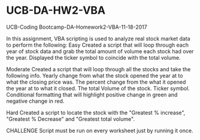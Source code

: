 
# UCB-DA-HW2-VBA
UCB-Coding Bootcamp-DA-Homework2-VBA-11-18-2017

In this assignment, VBA scripting is used to analyze real stock market data to perform the following:
Easy
Created a script that will loop through each year of stock data and grab the total amount of volume each stock had over the year.
Displayed the ticker symbol to coincide with the total volume.

Moderate
Created a script that will loop through all the stocks and take the following info.
Yearly change from what the stock opened the year at to what the closing price was.
The percent change from the what it opened the year at to what it closed.
The total Volume of the stock.
Ticker symbol.
Conditional formatting that will highlight positive change in green and negative change in red.

Hard
Created a script to locate the stock with the "Greatest % increase", "Greatest % Decrease" and "Greatest total volume".

CHALLENGE
Script must be run on every worksheet just by running it once.
